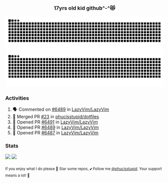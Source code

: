 <h3 align="center">17yrs old kid github^-^😻</h3>

![GitHub Contribution Grid Snake (Dark)](https://raw.githubusercontent.com/phucisstupid/phucisstupid/output/catppuccin-mocha.svg#gh-dark-mode-only)
![GitHub Contribution Grid Snake (Light)](https://raw.githubusercontent.com/phucisstupid/phucisstupid/output/github-contribution-grid-snake.svg#gh-light-mode-only)

### Activities

<!--START_SECTION:activity-->
1. 🗣 Commented on [#6489](https://github.com/LazyVim/LazyVim/pull/6489#issuecomment-3319055606) in [LazyVim/LazyVim](https://github.com/LazyVim/LazyVim)
2. 🎉 Merged PR [#23](https://github.com/phucisstupid/dotfiles/pull/23) in [phucisstupid/dotfiles](https://github.com/phucisstupid/dotfiles)
3. 💪 Opened PR [#6491](https://github.com/LazyVim/LazyVim/pull/6491) in [LazyVim/LazyVim](https://github.com/LazyVim/LazyVim)
4. 💪 Opened PR [#6489](https://github.com/LazyVim/LazyVim/pull/6489) in [LazyVim/LazyVim](https://github.com/LazyVim/LazyVim)
5. 💪 Opened PR [#6487](https://github.com/LazyVim/LazyVim/pull/6487) in [LazyVim/LazyVim](https://github.com/LazyVim/LazyVim)
<!--END_SECTION:activity-->

### Stats

<div>
  <img width=400 src="https://github-readme-stats.vercel.app/api?username=phucisstupid&show_icons=true&theme=catppuccin_mocha"/>
  <img width=400 src="https://github-readme-stats.vercel.app/api/top-langs?username=phucisstupid&layout=compact&theme=catppuccin_mocha&card_width=395"/>
</div>

<sub>If you enjoy what I do please 🌟 Star some repos, 💕 Follow me [@phucisstupid](https://github.com/phucisstupid). Your support means a lot! 🥰
